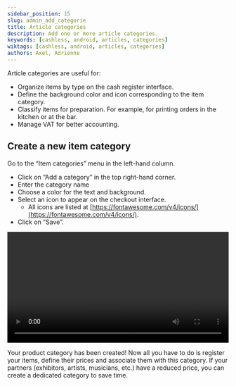 ```yaml
---
sidebar_position: 15
slug: admin_add_categorie
title: Article categories
description: Add one or more article categories.
keywords: [cashless, android, articles, categories]
wiktags: [cashless, android, articles, categories]
authors: Axel, Adrienne
---
```


Article categories are useful for:

- Organize items by type on the cash register interface.
- Define the background color and icon corresponding to the item category.
- Classify items for preparation. For example, for printing orders in the kitchen or at the bar.
- Manage VAT for better accounting.

## Create a new item category

Go to the “Item categories” menu in the left-hand column.
- Click on “Add a category” in the top right-hand corner.
- Enter the category name
- Choose a color for the text and background.
- Select an icon to appear on the checkout interface.
  - All icons are listed at [https://fontawesome.com/v4/icons/](https://fontawesome.com/v4/icons/).
- Click on “Save”.

<video width="100%" controls src="/img/categorie-article.mp4" title="Title"></video>

Your product category has been created! Now all you have to do is register your items, define their prices and associate them with this category.
If your partners (exhibitors, artists, musicians, etc.) have a reduced price, you can create a dedicated category to save time.
